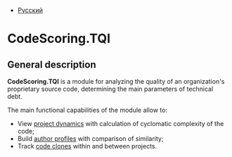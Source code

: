 - [Русский](../../tqi/)

# CodeScoring.TQI

## General description

**CodeScoring.TQI** is a module for analyzing the quality of an organization's proprietary source code, determining the main parameters of technical debt.

The main functional capabilities of the module allow to:

- View [project dynamics](/tqi/viewing-results.en) with calculation of cyclomatic complexity of the code;
- Build [author profiles](/tqi/authors.en) with comparison of similarity;
- Track [code clones](/tqi/clones.en) within and between projects.

